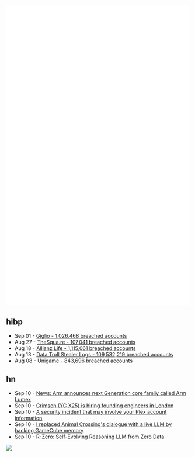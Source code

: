 ![Metrics](https://raw.githubusercontent.com/phixion/phixion/master/metrics.svg)

## hibp

<!--
for https://github.com/phixion/phixion/blob/main/.github/workflows/feeds.yml
-->
<!--START_SECTION:haveibeenpwnd-->
- Sep 01 - [Giglio - 1,026,468 breached accounts](https://haveibeenpwned.com/Breach/Giglio)
- Aug 27 - [TheSqua.re - 107,041 breached accounts](https://haveibeenpwned.com/Breach/TheSquare)
- Aug 18 - [Allianz Life - 1,115,061 breached accounts](https://haveibeenpwned.com/Breach/AllianzLife)
- Aug 13 - [Data Troll Stealer Logs - 109,532,219 breached accounts](https://haveibeenpwned.com/Breach/DataTrollStealerLogs)
- Aug 08 - [Unigame - 843,696 breached accounts](https://haveibeenpwned.com/Breach/Unigame)
<!--END_SECTION:haveibeenpwnd-->

## hn

<!--
for https://github.com/phixion/phixion/blob/main/.github/workflows/feeds.yml
-->
<!--START_SECTION:hn-->
- Sep 10 - [News: Arm announces next Generation core family called Arm Lumex](https://www.phoronix.com/news/Arm-Lumex-Platform-C1)
- Sep 10 - [Crimson (YC X25) is hiring founding engineers in London](https://www.ycombinator.com/companies/crimson/jobs/kCikzj1-founding-engineer-full-stack)
- Sep 10 - [A security incident that may involve your Plex account information](https://forums.plex.tv/t/important-notice-of-security-incident/930523)
- Sep 10 - [I replaced Animal Crossing's dialogue with a live LLM by hacking GameCube memory](https://joshfonseca.com/blogs/animal-crossing-llm)
- Sep 10 - [R-Zero: Self-Evolving Reasoning LLM from Zero Data](https://arxiv.org/abs/2508.05004)
<!--END_SECTION:hn-->

<!--
for https://yhype.me
-->
![](https://hit.yhype.me/github/profile?user_id=13013670)

